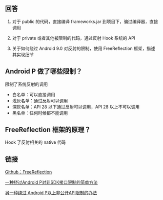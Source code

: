 ## 回答
1. 对于 public 的代码，直接编译 frameworks.jar 到项目下，骗过编译器，直接调用

2. 对于 private 或者其他被限制的代码，通过反射 Hook 系统的 API

3. 关于如何绕过 Android 9.0 对反射的限制，使用 FreeReflection 框架，描述其实现细节

## Android P 做了哪些限制？
限制了系统反射的调用

* 白名单：可以直接调用
* 浅灰名单：通过反射可以调用
* 深灰名单：API 28 以下通过反射可以调用，API 28 以上不可以调用
* 黑名单：任何时候都不能调用

## FreeReflection 框架的原理？
Hook 了反射相关的 native 代码

## 链接
[Github：FreeReflection](https://github.com/tiann/FreeReflection)

[一种绕过Android P对非SDK接口限制的简单方法](http://weishu.me/2018/06/07/free-reflection-above-android-p/)

[另一种绕过 Android P以上非公开API限制的办法](http://weishu.me/2019/03/16/another-free-reflection-above-android-p/)